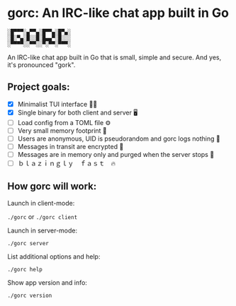 # gorc: An IRC-like chat app built in Go

```
░█▀▀▀░▄▀▀▄░█▀▀▄░█▀▄░
░█░▀▄░█░░█░█▄▄▀░█░░░
░▀▀▀▀░░▀▀░░▀░▀▀░▀▀▀░
```

An IRC-like chat app built in Go that is small, simple and secure. And yes, it's pronounced "gork".

## Project goals:

- [x] Minimalist TUI interface 👨‍💻
- [x] Single binary for both client and server 🖥️
- [ ] Load config from a TOML file ⚙️
- [ ] Very small memory footprint 🤏
- [ ] Users are anonymous, UID is pseudorandom and gorc logs nothing 🥷
- [ ] Messages in transit are encrypted 🔐
- [ ] Messages are in memory only and purged when the server stops 🧹
- [ ] ｂｌａｚｉｎｇｌｙ ｆａｓｔ 🔥

## How gorc will work:

Launch in client-mode:

`./gorc` or `./gorc client`

Launch in server-mode:

`./gorc server`

List additional options and help:

`./gorc help`

Show app version and info:

`./gorc version`